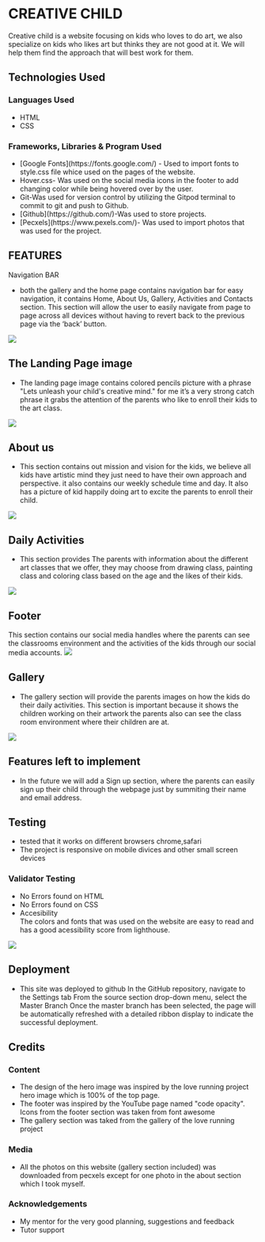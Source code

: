 
<h1>CREATIVE CHILD</h1>

<p>Creative child is a website focusing on kids who loves to do art, 
we also specialize on kids who likes art but thinks they are not good at it.
We will help them find the approach that will best work for them.</p>

<h2>Technologies Used</h2>
<h3>Languages Used</h3>
<ul>
<li>HTML</li>
<li>CSS</li>
</ul>

<h3>Frameworks, Libraries & Program Used</h3>
<ul>
<li> [Google Fonts](https://fonts.google.com/) - Used to import fonts to style.css file whice used on the pages of the website.</li>
<li>Hover.css- Was used on the social media icons in the footer to add changing color while being hovered over by the user.</li>
<li>Git-Was used for version control by utilizing the Gitpod terminal to commit to git and push to Github.</li>
<li>[Github](https://github.com/)-Was used to store projects.</li>
<li>[Pecxels](https://www.pexels.com/)- Was used to import photos that was used for the project.</li>
</ul>
<h2>FEATURES</h2>
Navigation BAR
<ul>
<li>
both the gallery and the home page contains navigation bar for easy navigation, it contains Home, About Us, Gallery, Activities and Contacts section.
This section will allow the user to easily navigate from page to page across all devices without having to revert back to the previous page via the ‘back’ button.
</li>
</ul>

<img src="assets/images/page-links.png">


<h2>The Landing Page image</h2>
<ul>
<li>The landing page image contains colored pencils picture with a phrase "Lets unleash your child's creative mind."
for me it’s a very strong catch phrase it grabs the attention of the parents who like to enroll their kids to the art class.</li>
</ul>
<img src="assets/images/hero-image.png">

<h2>About us</h2>
<ul>
<li>This section contains out mission and vision for the kids, we believe all kids have artistic mind they just need to have their own approach and perspective.
it also contains our weekly schedule time and day. It also has a picture of kid happily doing art to excite the parents to enroll their child.
</li>
</ul>
<img src="assets/images/about.png">

<h2>Daily Activities</h2>
<ul>
<li>This section provides The parents with information about the different art classes that we offer,
they may choose from drawing class, painting class and coloring class based on the age and the likes of their kids.</li>
</ul>
<img src="assets/images/activities.png">

<h2>Footer</h2>
This section contains our social media handles where the parents can see the classrooms environment and the activities of the  kids through our social media accounts.

<img src="assets/images/footer.png">

<h2>Gallery</h2>
<ul>
<li>The gallery section will provide the parents images on how the kids do their daily activities.
This section is important because it shows the children working on their artwork the parents 
also can see the class room environment where their children are at.
</li>
</ul>    

<img src="assets/images/gallery.png">

<h2>Features left to implement</h2>
<ul>
<li>In the future we will add a Sign up section, where the parents can easily sign up their child through the webpage
just by summiting their name and email address.</li>
</ul>

<h2>Testing</h2>
<ul>
<li> tested that it works on different browsers chrome,safari</li>
<li>The project is responsive on mobile divices and other small screen devices</li>
</ul>
<h3>Validator Testing</h3>
<ul>
<li>No Errors found on HTML</li>
<li>No Errors found on CSS</li>
<li>Accesibility</li>
The colors and fonts that was used on the website are easy to read and has a good acessibility score from lighthouse.
</ul>
<img src="assets/images/accesibility.png">


<h2>Deployment</h2>
<ul>
<li>This site was deployed to github
In the GitHub repository, navigate to the Settings tab
From the source section drop-down menu, select the Master Branch
Once the master branch has been selected, the page will be automatically refreshed with a detailed ribbon display to indicate the successful deployment.
</li>
</ul>

<h2>Credits</h2>
<h3>Content</h3>
<ul>
<li>The design of the hero image was inspired by the love running project hero image which is 100% of the top page.</li>
<li>The footer was inspired by the YouTube page named "code opacity".
Icons from the footer section was taken from font awesome</li>
<li>The gallery section was taked from the gallery of the love running project</li>
</ul>

<h3>Media</h3>
<ul>
<li>All the photos on this website (gallery section included) was downloaded from pecxels except for one photo in the about section which I took myself.</li>
</ul>

<h3>Acknowledgements</h3>
<ul>
<li>My mentor for the very good planning, suggestions and feedback</li>
<li>Tutor support</li>
</ul>




